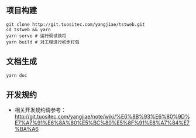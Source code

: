 ## 项目构建

```
git clone http://git.tuositec.com/yangjiae/tstweb.git
cd tstweb && yarn
yarn serve # 运行调试换将
yarn build # 对工程进行初步打包
```

## 文档生成

```
yarn doc
```

## 开发规约

- 相关开发规约请参考： http://git.tuositec.com/yangjiae/note/wiki/%E6%8B%93%E6%80%9D%E7%A7%91%E6%8A%80%E5%BC%80%E5%8F%91%E8%A7%84%E7%BA%A6
